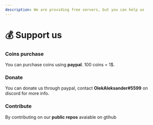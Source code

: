 ```yaml
---
description: We are providing free servers, but you can help us
---
```


# 💰 Support us

### Coins purchase

You can purchase coins using **paypal**. 100 coins = 1$.

### Donate

You can donate us through paypal, contact **OlekAleksander#5599** on discord for more info.

### Contribute

By contributing on our **public repos** avaiable on gtihub
